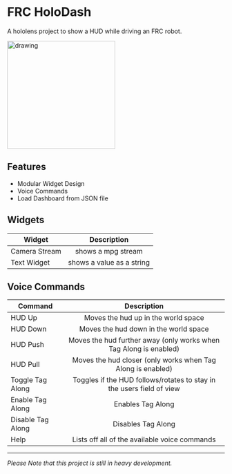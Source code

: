 # FRC HoloDash

A hololens project to show a HUD while driving an FRC robot.

<img src="https://github.com/Infin8Gamer1/FRC-HoloDash-2019_UrhoSharp/blob/master/FRC_HoloDash/Hololens App/Data/Textures/cropped-Stealth-Logo.png" alt="drawing" width="250"/>

## Features
- Modular Widget Design
- Voice Commands
- Load Dashboard from JSON file
 
## Widgets

Widget | Description
--- | :---:
Camera Stream | shows a mpg stream
Text Widget | shows a value as a string
 
## Voice Commands

Command | Description
--- | :---:
HUD Up | Moves the hud up in the world space
HUD Down | Moves the hud down in the world space
HUD Push | Moves the hud further away (only works when Tag Along is enabled)
HUD Pull | Moves the hud closer (only works when Tag Along is enabled)
Toggle Tag Along | Toggles if the HUD follows/rotates to stay in the users field of view
Enable Tag Along | Enables Tag Along
Disable Tag Along | Disables Tag Along
Help | Lists off all of the available voice commands

---
*Please Note that this project is still in heavy development.*
